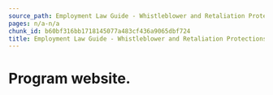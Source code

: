 ```yaml
---
source_path: Employment Law Guide - Whistleblower and Retaliation Protections.md
pages: n/a-n/a
chunk_id: b60bf316bb1718145077a483cf436a9065dbf724
title: Employment Law Guide - Whistleblower and Retaliation Protections
---
```

# Program website.
